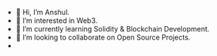 - 👋 Hi, I’m Anshul.
- 👀 I’m interested in Web3.
- 🌱 I’m currently learning Solidity & Blockchain Development.
- 💞️ I’m looking to collaborate on Open Source Projects.
- 

<!---
anshulWeb3/anshulWeb3 is a ✨ special ✨ repository because its `README.md` (this file) appears on your GitHub profile.
You can click the Preview link to take a look at your changes.
--->
